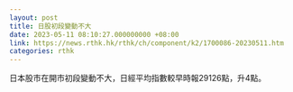 ```yaml
---
layout: post
title: 日股初段變動不大
date: 2023-05-11 08:10:27.000000000 +08:00
link: https://news.rthk.hk/rthk/ch/component/k2/1700086-20230511.htm
categories: rthk
---
```


日本股市在開市初段變動不大，日經平均指數較早時報29126點，升4點。
